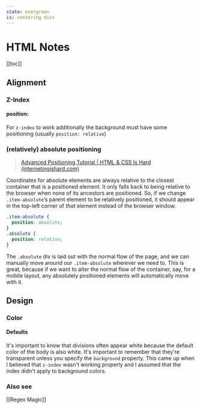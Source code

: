 ```yaml
---
state: evergreen
is: centering divs
---
```


# HTML Notes

[[toc]]

## Alignment

### Z-Index

#### position:

For `z-index` to work additionally the background must have some positioning (usually `position: relative`)

### (relatively) absolute positioning

> [Advanced Positioning Tutorial | HTML & CSS Is Hard (internetingishard.com)](https://www.internetingishard.com/html-and-css/advanced-positioning/)

Coordinates for absolute elements are always relative to the closest container that is a positioned element. It only falls back to being relative to the browser when none of its ancestors are positioned. So, if we change `.item-absolute`’s parent element to be relatively positioned, it should appear in the top-left corner of _that_ element instead of the browser window.

```css
.item-absolute {
  position: absolute;
}
.absolute {
  position: relative;
}
```

The `.absolute` div is laid out with the normal flow of the page, and we can manually move around our `.item-absolute` wherever we need to. This is great, because if we want to alter the normal flow of the container, say, for a mobile layout, any absolutely positioned elements will automatically move with it.

## Design

### Color

#### Defaults

It's important to know that divisions often appear white because the default color of the body is also white. It's important to remember that they're transparent unless you specify the `background` property.
This came up when I believed that `z-index` wasn't working properly and I assumed that the index didn't apply to background colors.

### Also see

[[Regex Magic]]
